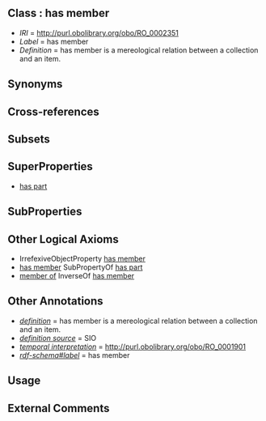 
## Class : has member

 * *IRI* = http://purl.obolibrary.org/obo/RO_0002351
 * *Label* = has member
 * *Definition* = has member is a mereological relation between a collection and an item.

## Synonyms


## Cross-references


## Subsets


## SuperProperties

 * [has part](../../BFO/51/BFO_0000051.md)

## SubProperties


## Other Logical Axioms

 * IrrefexiveObjectProperty [has member](../../RO/51/RO_0002351.md)
 * [has member](../../RO/51/RO_0002351.md) SubPropertyOf [has part](../../BFO/51/BFO_0000051.md)
 * [member of](../../RO/50/RO_0002350.md) InverseOf [has member](../../RO/51/RO_0002351.md)

## Other Annotations

 * *[definition](../../IAO/15/IAO_0000115.md)* = has member is a mereological relation between a collection and an item.
 * *[definition source](../../IAO/19/IAO_0000119.md)* = SIO
 * *[temporal interpretation](../../RO/00/RO_0001900.md)* = http://purl.obolibrary.org/obo/RO_0001901
 * *[rdf-schema#label](../../el/rdf-schema#label.md)* = has member

## Usage


## External Comments

